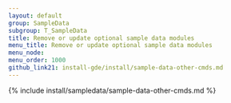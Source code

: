 ```yaml
---
layout: default 
group: SampleData
subgroup: T_SampleData
title: Remove or update optional sample data modules
menu_title: Remove or update optional sample data modules
menu_node: 
menu_order: 1000
github_link21: install-gde/install/sample-data-other-cmds.md
--- 
```


{% include install/sampledata/sample-data-other-cmds.md %}

